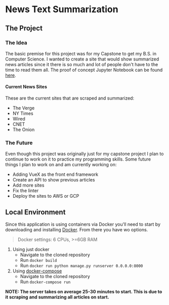 # News Text Summarization

## The Project

### The Idea
The basic premise for this project was for my Capstone to get my B.S. in Computer Science. I wanted to create a site that would show summarized news articles since
it there is so much and lot of people don't have to the time to read them all. The proof of concept Jupyter Notebook can be found [here](https://github.com/lazarust/JupyterNotebooks/tree/main/NewsSummarization).

#### Current News Sites
These are the current sites that are scraped and summarized:
* The Verge
* NY Times
* Wired
* CNET
* The Onion

### The Future
Even though this project was originally just for my capstone project I plan to continue to work on it to practice my programming skills. 
Some future things I plan to work on and am currently working on:
* Adding VueX as the front end framework
* Create an API to show previous articles
* Add more sites
* Fix the linter
* Deploy the sites to AWS or GCP

## Local Environment
Since this application is using containers via Docker you'll need to start by downloading and installing [Docker](https://www.docker.com/get-started). From there you have wo options. 
> Docker settings: 6 CPUs, >=6GB RAM

1. Using just docker
    * Navigate to the cloned repository
    * Run `docker build`
    * Run `docker run python manage.py runserver 0.0.0.0:8000`
2. Using [docker-compose](https://docs.docker.com/compose/install/)
    * Navigate to the cloned repository
    * Run `docker-compose run`
    
**NOTE: The server takes on average 25-30 minutes to start. This is due to it scraping and summarizing all articles on start.**
